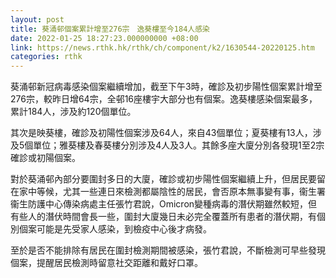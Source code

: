 ```yaml
---
layout: post
title: 葵涌邨個案累計增至276宗　逸葵樓至今184人感染
date: 2022-01-25 18:27:23.000000000 +08:00
link: https://news.rthk.hk/rthk/ch/component/k2/1630544-20220125.htm
categories: rthk
---
```


葵涌邨新冠病毒感染個案繼續增加，截至下午3時，確診及初步陽性個案累計增至276宗，較昨日增64宗，全邨16座樓宇大部分也有個案。逸葵樓感染個案最多，累計184人，涉及約120個單位。

其次是映葵樓，確診及初陽性個案涉及64人，來自43個單位；夏葵樓有13人，涉及5個單位；雅葵樓及春葵樓分別涉及4人及3人。其餘多座大廈分別各發現1至2宗確診或初陽個案。

對於葵涌邨內部分要圍封多日的大廈，確診或初步陽性個案繼續上升，但居民要留在家中等候，尤其一些連日來檢測都屬陰性的居民，會否原本無事變有事，衞生署衞生防護中心傳染病處主任張竹君說，Omicron變種病毒的潛伏期雖然較短，但有些人的潛伏時間會長一些，圍封大廈幾日未必完全覆蓋所有患者的潛伏期，有個別個案可能是先受家人感染，到檢疫中心後才病發。 

至於是否不能排除有居民在圍封檢測期間被感染，張竹君說，不斷檢測可早些發現個案，提醒居民檢測時留意社交距離和戴好口罩。
